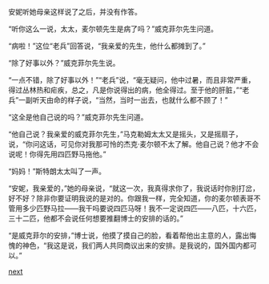 
安妮听她母亲这样说了之后，并没有作答。

“听你这么一说，太太，麦尔顿先生是病了吗？”威克菲尔先生问道。

“病啦！”这位“老兵”回答说，“我亲爱的先生，他什么都摊到了。”

“除了好事以外？”威克菲尔先生说。

“一点不错，除了好事以外！”“老兵”说，“毫无疑问，他中过暑，而且非常严重，得过丛林热和疟疾，总之，凡是你说得出的病，他全得过。至于他的肝脏，”“老兵”一副听天由命的样子说，“当然，当时一出去，也就什么都不顾了！”

“这全是他自己说的吗？”威克菲尔先生问道。

“他自己说？我亲爱的威克菲尔先生，”马克勒姆太太又是摇头，又是摇扇子，说，“你问这话，可见你对我那可怜的杰克·麦尔顿不太了解。他自己说？他才不会说呢！你得先用四匹野马拖他。”

“妈妈！”斯特朗太太叫了一声。

“安妮，我亲爱的，”她的母亲说，“就这一次，我真得求你了，我说话时你别打岔，好不好？除非你要证明我说的是对的。你跟我一样，完全知道，你的麦尔顿表哥不管用多少匹野马拉——我干吗要说四匹马呀！我不一定说四匹——八匹，十六匹，三十二匹，他都不会说任何想要推翻博士的安排的话的。”

“是威克菲尔的安排，”博士说，他摸了摸自己的脸，看着帮他出主意的人，露出悔愧的神色，“我这是说，我们两人共同商议出来的安排。是我说的，国外国内都可以。”

[next](page252.md)